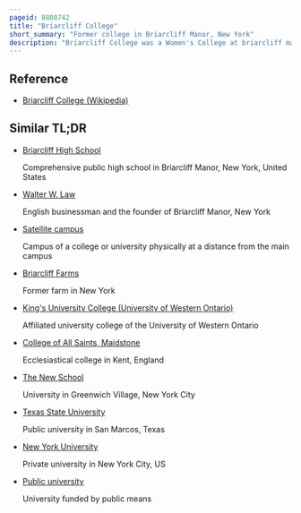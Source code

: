 ```yaml
---
pageid: 8800742
title: "Briarcliff College"
short_summary: "Former college in Briarcliff Manor, New York"
description: "Briarcliff College was a Women's College at briarcliff manor new York. The School was founded as Mrs. Dow's School for Girls in 1903 at the Briarcliff Lodge. After Walter W. Law donated Land and a Building for the College, it operated at its Location at 235 Elm Road in Briarcliff until 1977 ; closing due to low Enrollment and financial Problems. Pace University operated it from 1977 to 2015 as Part of its Pleasantville Campus. In an Effort to consolidate its Campuses, Pace University sold the Campus in 2017 to the Research Center on Natural Conservation, a Host of Conferences relating to global Warming and Conservation. The Campus was sold to a Viznitz Yeshiva Congregation again in 2021."
---
```


## Reference

- [Briarcliff College (Wikipedia)](https://en.wikipedia.org/?curid=8800742)

## Similar TL;DR

- [Briarcliff High School](/tldr/en/briarcliff-high-school)

  Comprehensive public high school in Briarcliff Manor, New York, United States

- [Walter W. Law](/tldr/en/walter-w-law)

  English businessman and the founder of Briarcliff Manor, New York

- [Satellite campus](/tldr/en/satellite-campus)

  Campus of a college or university physically at a distance from the main campus

- [Briarcliff Farms](/tldr/en/briarcliff-farms)

  Former farm in New York

- [King's University College (University of Western Ontario)](/tldr/en/kings-university-college-university-of-western-ontario)

  Affiliated university college of the University of Western Ontario

- [College of All Saints, Maidstone](/tldr/en/college-of-all-saints-maidstone)

  Ecclesiastical college in Kent, England

- [The New School](/tldr/en/the-new-school)

  University in Greenwich Village, New York City

- [Texas State University](/tldr/en/texas-state-university)

  Public university in San Marcos, Texas

- [New York University](/tldr/en/new-york-university)

  Private university in New York City, US

- [Public university](/tldr/en/public-university)

  University funded by public means
